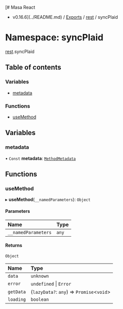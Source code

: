 [# Masa React
 - v0.16.6](../README.md) / [Exports](../modules.md) / [rest](rest.md) / syncPlaid

# Namespace: syncPlaid

[rest](rest.md).syncPlaid

## Table of contents

### Variables

- [metadata](rest.syncPlaid.md#metadata)

### Functions

- [useMethod](rest.syncPlaid.md#usemethod)

## Variables

### metadata

• `Const` **metadata**: [`MethodMetadata`](../interfaces/rest.MethodMetadata.md)

## Functions

### useMethod

▸ **useMethod**(`__namedParameters`): `Object`

#### Parameters

| Name | Type |
| :------ | :------ |
| `__namedParameters` | `any` |

#### Returns

`Object`

| Name | Type |
| :------ | :------ |
| `data` | `unknown` |
| `error` | `undefined` \| `Error` |
| `getData` | (`lazyData?`: `any`) => `Promise`<`void`\> |
| `loading` | `boolean` |
